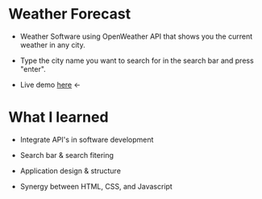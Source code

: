 # Weather Forecast
- Weather Software using OpenWeather API that shows you the current weather in any city.

- Type the city name you want to search for in the search bar and press "enter".

- Live demo [here](https://roymero.github.io/Weather-Forecast/) <-



# What I learned
- Integrate API's in software development

- Search bar & search fitering

- Application design & structure

- Synergy between HTML, CSS, and Javascript

